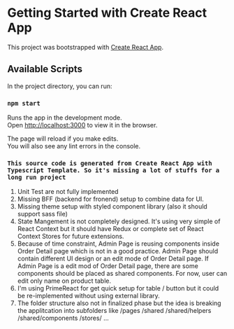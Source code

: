# Getting Started with Create React App

This project was bootstrapped with [Create React App](https://github.com/facebook/create-react-app).

## Available Scripts

In the project directory, you can run:

### `npm start`

Runs the app in the development mode.\
Open [http://localhost:3000](http://localhost:3000) to view it in the browser.

The page will reload if you make edits.\
You will also see any lint errors in the console.


### `This source code is generated from Create React App with Typescript Template. So it's missing a lot of stuffs for a long run project`
1. Unit Test are not fully implemented
2. Missing BFF (backend for fronend) setup to combine data for UI.
3. Missing theme setup with styled component library (also it should support sass file)
4. State Mangement is not completely designed. It's using very simple of React Context but it should have Redux or complete set of React Context Stores for future extensions.
5. Because of time constraint, Admin Page is reusing components inside Order Detail page which is not in a good practice. Admin Page should contain different UI design or an edit mode of Order Detail page. If Admin Page is a edit mod of Order Detail page, there are some components should be placed as shared components. For now, user can edit only name on product table.
6. I'm using PrimeReact for get quick setup for table / button but it could be re-implemented without using external library.
7. The folder structure also not in finalized phase but the idea is breaking the applitcation into subfolders like
/pages /shared /shared/helpers /shared/components /stores/ ...